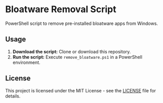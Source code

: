 # Bloatware Removal Script

PowerShell script to remove pre-installed bloatware apps from Windows.

## Usage

1. **Download the script:** Clone or download this repository.
2. **Run the script:** Execute `remove_bloatware.ps1` in a PowerShell environment.

## License

This project is licensed under the MIT License - see the [LICENSE](LICENSE) file for details.
